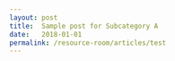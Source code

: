```yaml
---
layout: post
title:  Sample post for Subcategory A
date:   2018-01-01
permalink: /resource-room/articles/test
---
```

